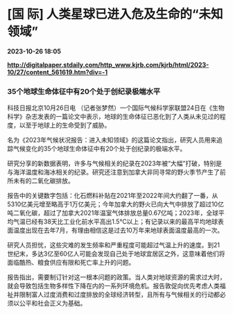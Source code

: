 # [国 际] 人类星球已进入危及生命的“未知领域”

**2023-10-26 18:05**

**http://digitalpaper.stdaily.com/http_www.kjrb.com/kjrb/html/2023-10/27/content_561619.htm?div=-1**

### 35个地球生命体征中有20个处于创纪录极端水平

 科技日报北京10月26日电 （记者张梦然）一个国际气候科学家联盟24日在《生物科学》杂志发表的一篇论文中表示，地球的生命体征已恶化到了人类从未见过的程度，以至于地球上的生命受到了威胁。

 名为《2023年气候状况报告：进入未知领域》的这篇论文指出，研究人员用来追踪气候变化的35个地球生命体征中有20个处于创纪录的极端水平。

 研究分享的新数据表明，许多与气候相关的纪录在2023年被“大幅”打破，特别是与海洋温度和海冰相关的纪录。研究还注意到加拿大非同寻常的野火季节产生了前所未有的二氧化碳排放。

 报告中的关键数字包括：化石燃料补贴在2021年至2022年间大约翻了一番，从5310亿美元增至略高于1万亿美元；今年加拿大的野火已向大气中排放了超过10亿吨二氧化碳，超过了加拿大2021年温室气体排放总量0.67亿吨；2023年，全球平均气温已经有38天比工业化前水平高出1.5℃以上；有记录以来的最高平均地球表面温度出现在去年7月，有理由相信这是过去10万年来地球表面温度最高的一次。

 研究人员担忧，这些灾难的发生频率和严重程度可能超过气温上升的速度。到21世纪末，多达3亿至60亿人可能会发现自己处于地球宜居区之外，这意味着他们将面临酷热、粮食供应有限和死亡率上升的问题。

 报告指出，需要制订针对这一根本问题的政策。当人类对地球资源的需求过大时，就会导致包括生物多样性下降在内的一系列环境危机。报告敦促向优先考虑人类福祉并限制富人过度消费和过度排放的全球经济转型，且所有与气候相关的行动都必须以公平和社会正义为基础。
